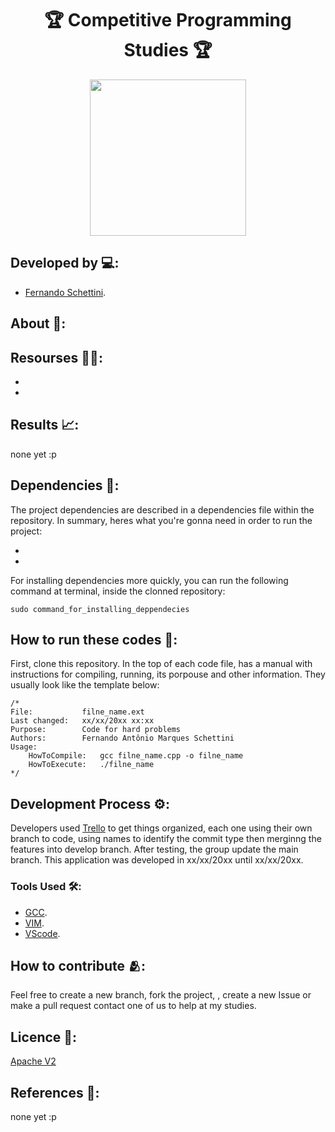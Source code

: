 <h1 align="center">🏆 Competitive Programming Studies 🏆</h1>

<div align="center">
	<a href="link_for_webite">
	<img height = "250em" src = "" />
    </a>
</div>

## Developed by 💻:
- [Fernando Schettini](https://github.com/FernandoSchett).

## About 🤔:

## Resourses 🧑‍🔬:

- 
-

## Results 📈:

none yet :p

## Dependencies 🚚:

The project dependencies are described in a dependencies file within the repository. In summary, heres what you're gonna need in order to run the project:

- 
- 

For installing dependencies more quickly, you can run the following command at terminal, inside the clonned repository:

    sudo command_for_installing_deppendecies

## How to run these codes 🏃:

First, clone this repository. In the top of each code file, has a manual with instructions for compiling, running, its porpouse and other information. They usually look like the template below:

	/*
	File:           filne_name.ext
	Last changed:   xx/xx/20xx xx:xx
	Purpose:        Code for hard problems         
	Authors:        Fernando Antônio Marques Schettini   
	Usage: 
		HowToCompile:   gcc filne_name.cpp -o filne_name
		HowToExecute:   ./filne_name           
	*/ 

## Development Process ⚙️:

Developers used [Trello]() to get things organized, each one using their own branch to code, using names to identify the commit type then merginng the features into develop branch. After testing, the group update the main branch. This application was developed in xx/xx/20xx until xx/xx/20xx.

### Tools Used 🛠️: 

- [GCC](https://gcc.gnu.org/). 
- [VIM](https://www.vim.org/).
- [VScode](https://code.visualstudio.com/).

## How to contribute 🫂:

Feel free to create a new branch, fork the project, , create a new Issue or make a pull request contact one of us to help at my studies.

## Licence 📜:

[Apache V2](https://choosealicense.com/licenses/apache-2.0/)

## References 📙:

none yet :p
